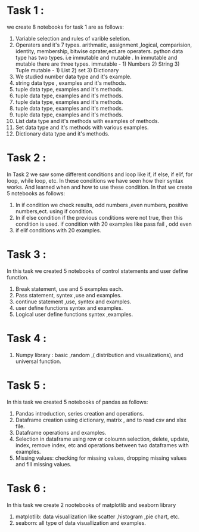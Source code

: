 # Task 1 :
we create 8 notebooks for task 1 are as follows:
1. Variable selection and rules of varible seletion.
2. Operaters and it's 7 types. arithmatic, assignment ,logical, comparision, identity, membership, bitwise oprater,ect.are operaters.
   python data type has two types. i.e immutable and mutable . In immutable and mutable there are three types.
     immutable - 1) Numbers 2) String 3) Tuple
      mutable - 1) List 2) set 3) Dictionary
 3. We studied number data type and it's example.
 4. string data type , examples and it's methods.
 5. tuple data type, examples and it's methods.
 5. tuple data type, examples and it's methods.
 5. tuple data type, examples and it's methods.
 5. tuple data type, examples and it's methods.
 5. tuple data type, examples and it's methods.
 6. List data type and it's methods with examples of methods.
 7. Set data type and it's methods with various examples.
 8. Dictionary data type and it's methods.

 
 # Task 2 :

 In Task 2 we saw some different conditions and loop like if, if else, if elif, for loop, while loop, etc. 
 In these conditions we have seen how their syntax works. And learned when and how to use these condition.
 In that we create 5 notebooks as follows:
 1. In if condition we check results, odd numbers ,even numbers, positive numbers,ect. using if condition.
 2. In if else condition if the previous conditions were not true, then this condition is used. if condition with 20 examples
     like pass fail , odd even
 3. if elif conditions with 20 examples.
    

 # Task 3 :

In this task we created 5 notebooks of control statements and user define function.
1. Break statement, use and 5 examples each.
2. Pass statement, syntex ,use and examples.
3. continue statement ,use, syntex and examples.
4. user define functions syntex and examples.
5. Logical user define functions syntex ,examples.

# Task 4 :

1. Numpy library : basic ,random ,( distribution and visualizations), and universal function.

# Task 5 :

In this task we created 5 notebooks of pandas as follows:
1. Pandas introduction, series creation and operations.
2. Dataframe creation using dictionary, matrix , and to read csv and xlsx file.
3. Dataframe operations and examples.
4. Selection in dataframe using row or coloumn selection, delete, update, index, remove index, etc and operations between two dataframes with examples.
5.  Missing values: checking for missing values, dropping missing values and fill missing values.

# Task 6 :
In this task we create 2 nootebooks of matplotlib and seaborn library
1. matplotlib: data visuallization like scatter ,histogram ,pie chart, etc.
2. seaborn: all type of data visuallization and examples.

